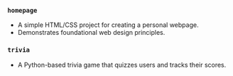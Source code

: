 ### `homepage`
* A simple HTML/CSS project for creating a personal webpage.
* Demonstrates foundational web design principles.

### `trivia`
* A Python-based trivia game that quizzes users and tracks their scores.